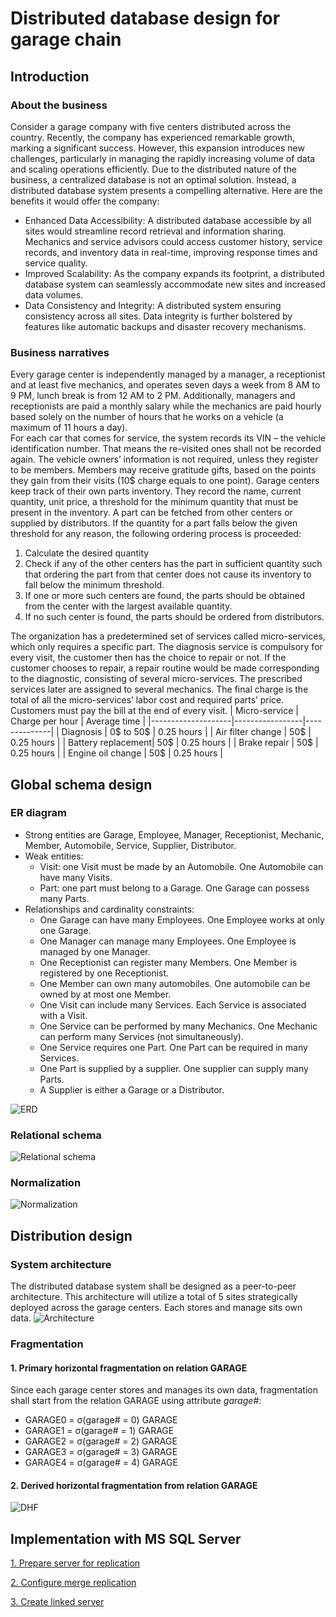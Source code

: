# Distributed database design for garage chain
## Introduction
### About the business
Consider a garage company with five centers distributed across the country. Recently, the company has experienced remarkable growth, marking a significant success. However, this expansion introduces new challenges, particularly in managing the rapidly increasing volume of data and scaling operations efficiently. Due to the distributed nature of the business, a centralized database is not an optimal solution. Instead, a distributed database system presents a compelling alternative. Here are the benefits it would offer the company:
- Enhanced Data Accessibility: A distributed database accessible by all sites would streamline record retrieval and information sharing. Mechanics and service advisors could access customer history, service records, and inventory data in real-time, improving response times and service quality.
- Improved Scalability: As the company expands its footprint, a distributed database system can seamlessly accommodate new sites and increased data volumes.
- Data Consistency and Integrity: A distributed system ensuring consistency across all sites. Data integrity is further bolstered by features like automatic backups and disaster recovery mechanisms.
### Business narratives
Every garage center is independently managed by a manager, a receptionist and at least five mechanics, and operates seven days a week from 8 AM to 9 PM, lunch break is from 12 AM to 2 PM. Additionally, managers and receptionists are paid a monthly salary while the mechanics are paid hourly based solely on the number of hours that he works on a vehicle (a maximum of 11 hours a day).  
For each car that comes for service, the system records its VIN – the vehicle identification number. That means the re-visited ones shall not be recorded again. The vehicle owners’ information is not required, unless they register to be members. Members may receive gratitude gifts, based on the points they gain from their visits (10$ charge equals to one point). 
Garage centers keep track of their own parts inventory. They record the name, current quantity, unit price, a threshold for the minimum quantity that must be present in the inventory. A part can be fetched from other centers or supplied by distributors. If the quantity for a part falls below the given threshold for any reason, the following ordering process is proceeded: 
1.	Calculate the desired quantity
2.	Check if any of the other centers has the part in sufficient quantity such that ordering the part from that center does not cause its inventory to fall below the minimum threshold.
3.	If one or more such centers are found, the parts should be obtained from the center with the largest available quantity.
4.	If no such center is found, the parts should be ordered from distributors.  

The organization has a predetermined set of services called micro-services, which only requires a specific part. The diagnosis service is compulsory for every visit, the customer then has the choice to repair or not. If the customer chooses to repair, a repair routine would be made corresponding to the diagnostic, consisting of several micro-services. The prescribed services later are assigned to several mechanics. The final charge is the total of all the micro-services’ labor cost and required parts’ price. Customers must pay the bill at the end of every visit.
| Micro-service      | Charge per hour | Average time |
|--------------------|-----------------|--------------|
| Diagnosis          | 0$ to 50$       | 0.25 hours   |
| Air filter change  | 50$             | 0.25 hours   |
| Battery replacement| 50$             | 0.25 hours   |
| Brake repair       | 50$             | 0.25 hours   |
| Engine oil change  | 50$             | 0.25 hours   |
## Global schema design
### ER diagram
-	Strong entities are Garage, Employee, Manager, Receptionist, Mechanic, Member, Automobile, Service, Supplier, Distributor. 
-	Weak entities:
    +	Visit: one Visit must be made by an Automobile. One Automobile can have many Visits.
    +	Part: one part must belong to a Garage. One Garage can possess many Parts.
-	Relationships and cardinality constraints:
    +	One Garage can have many Employees. One Employee works at only one Garage.
    +	One Manager can manage many Employees. One Employee is managed by one Manager.
    +	One Receptionist can register many Members. One Member is registered by one Receptionist.
    +	One Member can own many automobiles. One automobile can be owned by at most one Member.
    +	One Visit can include many Services. Each Service is associated with a Visit.
    +	One Service can be performed by many Mechanics. One Mechanic can perform many Services (not simultaneously).
    +	One Service requires one Part. One Part can be required in many Services.
    +	One Part is supplied by a supplier. One supplier can supply many Parts.
    +	A Supplier is either a Garage or a Distributor.  

![ERD](./diagrams/ERD.png)
### Relational schema
![Relational schema](./diagrams/Relational%20schema.png)
### Normalization
![Normalization](./diagrams/Normalization.png)
## Distribution design
### System architecture
The distributed database system shall be designed as a peer-to-peer architecture. This architecture will utilize a total of 5 sites strategically deployed across the garage centers. Each stores and manage sits own data.
![Architecture](./diagrams/System%20architecture.png)
### Fragmentation
#### 1. Primary horizontal fragmentation on relation GARAGE
Since each garage center stores and manages its own data, fragmentation shall start from the relation GARAGE using attribute *garage#*:
- GARAGE0 = σ(garage# = 0) GARAGE
- GARAGE1 = σ(garage# = 1) GARAGE
- GARAGE2 = σ(garage# = 2) GARAGE
- GARAGE3 = σ(garage# = 3) GARAGE
- GARAGE4 = σ(garage# = 4) GARAGE
#### 2. Derived horizontal fragmentation from relation GARAGE
![DHF](./diagrams/DHF%20schema.png)
## Implementation with MS SQL Server
<a href="https://learn.microsoft.com/en-us/sql/relational-databases/replication/tutorial-preparing-the-server-for-replication?view=sql-server-ver16" >1. Prepare server for replication</a>

<a href="https://learn.microsoft.com/en-us/sql/relational-databases/replication/tutorial-replicating-data-with-mobile-clients?view=sql-server-ver16" >2. Configure merge replication</a>

<a href="https://learn.microsoft.com/en-us/sql/relational-databases/linked-servers/create-linked-servers-sql-server-database-engine?view=sql-server-ver16">3. Create linked server</a>